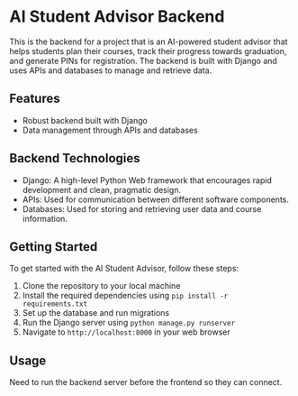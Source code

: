 # AI Student Advisor Backend

This is the backend for a project that is an AI-powered student advisor that helps students plan their courses, track their progress towards graduation, and generate PINs for registration. The backend is built with Django and uses APIs and databases to manage and retrieve data.

## Features

- Robust backend built with Django
- Data management through APIs and databases

## Backend Technologies

- Django: A high-level Python Web framework that encourages rapid development and clean, pragmatic design.
- APIs: Used for communication between different software components.
- Databases: Used for storing and retrieving user data and course information.

## Getting Started

To get started with the AI Student Advisor, follow these steps:

1. Clone the repository to your local machine
2. Install the required dependencies using `pip install -r requirements.txt`
3. Set up the database and run migrations
4. Run the Django server using `python manage.py runserver`
5. Navigate to `http://localhost:8000` in your web browser

## Usage

Need to run the backend server before the frontend so they can connect.
